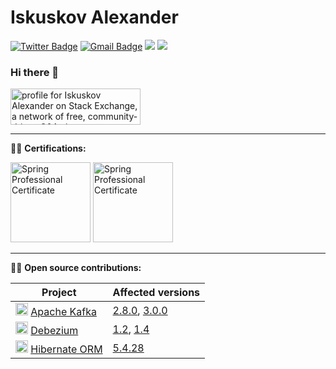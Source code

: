 # Iskuskov Alexander
[![Twitter Badge](https://img.shields.io/badge/-@iskuskov-1ca0f1?style=flat-square&labelColor=1ca0f1&logo=twitter&logoColor=white&link=https://twitter.com/iskuskov)](https://twitter.com/iskuskov) 
[![Gmail Badge](https://img.shields.io/badge/-iskuskov@gmail.com-c14438?style=flat-square&logo=Gmail&logoColor=white&link=mailto:iskuskov@gmail.com)](mailto:iskuskov@gmail.com)
![](https://komarev.com/ghpvc/?username=Iskuskov&color=orange)
![](https://hit.yhype.me/github/profile?user_id=1679537)

### Hi there 👋

<a href="https://stackexchange.com/users/4734827/iskuskov-alexander"><img src="https://stackexchange.com/users/flair/4734827.png" width="208" height="58" alt="profile for Iskuskov Alexander on Stack Exchange, a network of free, community-driven Q&amp;A sites" title="profile for Iskuskov Alexander on Stack Exchange, a network of free, community-driven Q&amp;A sites" /></a>

<!--
**Iskuskov/Iskuskov** is a ✨ _special_ ✨ repository because its `README.md` (this file) appears on your GitHub profile.

Here are some ideas to get you started:

- 🔭 I’m currently working on ...
- 🌱 I’m currently learning ...
- 👯 I’m looking to collaborate on ...
- 🤔 I’m looking for help with ...
- 💬 Ask me about ...
- 📫 How to reach me: ...
- 😄 Pronouns: ...
- ⚡ Fun fact: ...
-->

-----

:man_student: **Certifications:**

<a href="https://catalog-education.oracle.com/pls/certview/sharebadge?id=181D77838B3DD9ADD2D016938066277066C8B64ADAAB3980CC956724E9611D56"><img src="https://brm-workforce.oracle.com/pdf/certview/images/Oracle_Java_SE_11_Developer.png" width="128" height="128" alt="Spring Professional Certificate" title="Spring Professional Certificate"/></a> 
<a href="http://bcert.me/slrrzwwen"><img src="https://user-images.githubusercontent.com/1679537/140550516-51f0e2e2-163b-4a43-9d2d-b9b99ef90cf0.png" width="128" height="128" alt="Spring Professional Certificate" title="Spring Professional Certificate"/></a> 

-----

:man_technologist: **Open source contributions:**

| Project | Affected versions |
| --- | --- |
| <img src="https://cdn.icon-icons.com/icons2/2248/PNG/32/apache_kafka_icon_138937.png" height="20" />  [Apache Kafka](https://github.com/apache/kafka) | [2.8.0](https://blogs.apache.org/kafka/entry/what-s-new-in-apache5), [3.0.0](https://blogs.apache.org/kafka/date/20210921) |
| <img src="https://avatars.githubusercontent.com/u/11964329?s=200&v=4" height="20" />  [Debezium](https://github.com/debezium/debezium) | [1.2](https://debezium.io/blog/2020/06/24/debezium-1-2-final-released/), [1.4](https://debezium.io/blog/2021/01/07/debezium-1-4-final-released/) |
| <img src="https://cdn.icon-icons.com/icons2/2699/PNG/32/hibernate_logo_icon_171004.png" height="20" />  [Hibernate ORM](https://github.com/hibernate/hibernate-orm) | [5.4.28](https://in.relation.to/2021/02/09/hibernate-orm-5428-final-release/) |
